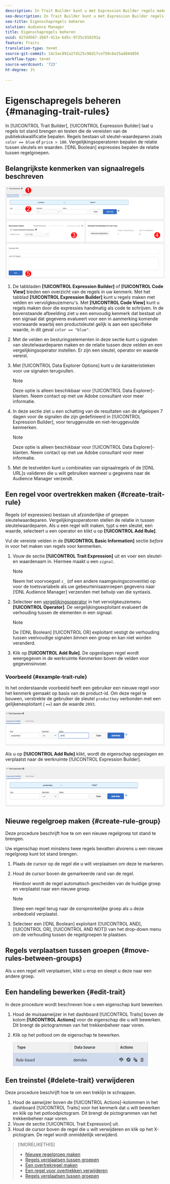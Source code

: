 ```yaml
---
description: In Trait Builder kunt u met Expression Builder regels maken en testen die kwalificatievereisten voor het publiek vaststellen. Regels bestaan uit sleutelwaardeparen zoals "color == blue" of "price > 100". Vergelijkingsoperatoren bepalen de relatie tussen sleutels en waarden. Booleaanse expressies bepalen de relatie tussen regelgroepen.
seo-description: In Trait Builder kunt u met Expression Builder regels maken en testen die kwalificatievereisten voor het publiek vaststellen. Regels bestaan uit sleutelwaardeparen zoals "color == blue" of "price > 100". Vergelijkingsoperatoren bepalen de relatie tussen sleutels en waarden. Booleaanse expressies bepalen de relatie tussen regelgroepen.
seo-title: Eigenschapregels beheren
solution: Audience Manager
title: Eigenschapregels beheren
uuid: 827d4567-2b6f-411e-bd5c-9735c916291a
feature: Traits
translation-type: tm+mt
source-git-commit: 14c5ac091a27d125c96d17ce750c6e25ad844856
workflow-type: tm+mt
source-wordcount: '723'
ht-degree: 1%

---
```



# Eigenschapregels beheren {#managing-trait-rules}

In [!UICONTROL Trait Builder], [!UICONTROL Expression Builder] laat u regels tot stand brengen en testen die de vereisten van de publiekskwalificatie bepalen. Regels bestaan uit sleutel-waardeparen zoals `color == blue` of `price > 100`. Vergelijkingsoperatoren bepalen de relatie tussen sleutels en waarden. [!DNL Boolean] expressies bepalen de relatie tussen regelgroepen.

<!-- c_tb_rules.xml -->

## Belangrijkste kenmerken van signaalregels beschreven

![](assets/manage-trait-rules.png)

1. De tabbladen **[!UICONTROL Expression Builder]** of **[!UICONTROL Code View]** bieden een overzicht van de regels in uw kenmerk. Met het tabblad **[!UICONTROL Expression Builder]** kunt u regels maken met velden en vervolgkeuzemenu&#39;s. Met **[!UICONTROL Code View]** kunt u regels maken door die expressies handmatig als code te schrijven. In de bovenstaande afbeelding ziet u een eenvoudig kenmerk dat bestaat uit een signaal dat gegevens evalueert voor een in aanmerking komende voorwaarde waarbij een productsleutel gelijk is aan een specifieke waarde, in dit geval `color == "blue"`.

1. Met de velden en besturingselementen in deze sectie kunt u signalen van sleutelwaardeparen maken en de relatie tussen deze velden en een vergelijkingsoperator instellen. Er zijn een sleutel, operator en waarde vereist.
1. Met [!UICONTROL Data Explorer Options] kunt u de karakteristieken voor uw signalen terugvullen.

   >[!NOTE]
   >
   >Deze optie is alleen beschikbaar voor [!UICONTROL Data Explorer]-klanten. Neem contact op met uw Adobe consultant voor meer informatie.

1. In deze sectie ziet u een schatting van de resultaten van de afgelopen 7 dagen voor de signalen die zijn gedefinieerd in [!UICONTROL Expression Builder], voor teruggevulde en niet-teruggevulde kenmerken.

   >[!NOTE]
   >
   >Deze optie is alleen beschikbaar voor [!UICONTROL Data Explorer]-klanten. Neem contact op met uw Adobe consultant voor meer informatie.

1. Met de testvelden kunt u combinaties van signaalregels of de [!DNL URL]s valideren die u wilt gebruiken wanneer u gegevens naar de Audience Manager verzendt.

## Een regel voor overtrekken maken {#create-trait-rule}

Regels (of expressies) bestaan uit afzonderlijke of groepen sleutelwaardeparen. Vergelijkingsoperatoren stellen de relatie in tussen sleutelwaardeparen. Als u een regel wilt maken, typt u een sleutel, een waarde, selecteert u een operator en klikt u op **[!UICONTROL Add Rule]**.

<!-- t_tb_create_rules.xml -->

Vul de vereiste velden in de **[!UICONTROL Basic Information]** sectie *before* in voor het maken van regels voor kenmerken.

1. Vouw de sectie **[!UICONTROL Trait Expression]** uit en voer een sleutel- en waardenaam in. Hiermee maakt u een *`signal`*.

   >[!NOTE]
   >
   >Neem het voorvoegsel `c_` (of een andere naamgevingsconventie) op voor de toetsvariabele als uw gebeurtenisaanroepen gegevens naar [!DNL Audience Manager] verzenden met behulp van die syntaxis.

1. Selecteer een [vergelijkingsoperator](../../features/traits/trait-comparison-operators.md) in het vervolgkeuzemenu **[!UICONTROL Operator]**. De vergelijkingsexploitant evalueert de verhouding tussen de elementen in een signaal.

   >[!NOTE]
   >
   >De [!DNL Boolean] [!UICONTROL OR] exploitant vestigt de verhouding tussen veelvoudige signalen *binnen* een groep en kan niet worden veranderd.

1. Klik op **[!UICONTROL Add Rule]**. De opgeslagen regel wordt weergegeven in de werkruimte Kenmerken boven de velden voor gegevensinvoer.

### Voorbeeld {#example-trait-rule}

In het onderstaande voorbeeld heeft een gebruiker een nieuwe regel voor het kenmerk gemaakt op basis van de product-id. Om deze regel te bouwen, verstrekte de gebruiker de sleutel `productkey` verbonden met een gelijkenexploitant ( `==`) aan de waarde `2093`.

![](assets/tb_sample_rule1.png)

Als u op **[!UICONTROL Add Rule]** klikt, wordt de eigenschap opgeslagen en verplaatst naar de werkruimte [!UICONTROL Expression Builder].

![](assets/tb_sample_rule2.png)

## Nieuwe regelgroep maken {#create-rule-group}

Deze procedure beschrijft hoe te om een nieuwe regelgroep tot stand te brengen.

<!-- t_tb_new_rule_group.xml -->

Uw eigenschap moet minstens twee regels bevatten alvorens u een nieuwe regelgroep kunt tot stand brengen.

1. Plaats de cursor op de regel die u wilt verplaatsen om deze te markeren.
1. Houd de cursor boven de gemarkeerde rand van de regel.

   Hierdoor wordt de regel automatisch gescheiden van de huidige groep en verplaatst naar een nieuwe groep.

   >[!NOTE]
   >
   >Sleep een regel terug naar de oorspronkelijke groep als u deze onbedoeld verplaatst.

1. Selecteer een [!DNL Boolean] exploitant ([!UICONTROL AND], [!UICONTROL OR], [!UICONTROL AND NOT]) van het drop-down menu om de verhouding tussen de regelgroepen te plaatsen.

## Regels verplaatsen tussen groepen {#move-rules-between-groups}

Als u een regel wilt verplaatsen, klikt u erop en sleept u deze naar een andere groep.

## Een handeling bewerken {#edit-trait}

In deze procedure wordt beschreven hoe u een eigenschap kunt bewerken.

<!-- t_tb_edit.xml -->

1. Houd de muisaanwijzer in het dashboard [!UICONTROL Traits] boven de kolom **[!UICONTROL Actions]** voor de eigenschap die u wilt bewerken. Dit brengt de pictogrammen van het trekkenbeheer naar voren.
1. Klik op het potlood om de eigenschap te bewerken.

   ![](assets/tb_edit_trait.png)

## Een treinstel {#delete-trait} verwijderen

Deze procedure beschrijft hoe te om een treklijn te schrappen.

<!-- t_tb_delete_rule.xml -->

1. Houd de aanwijzer boven de [!UICONTROL Actions]-kolommen in het dashboard [!UICONTROL Traits] voor het kenmerk dat u wilt bewerken en klik op het potloodpictogram. Dit brengt de pictogrammen van het trekkenbeheer naar voren.
1. Vouw de sectie [!UICONTROL Trait Expression] uit.
1. Houd de cursor boven de regel die u wilt verwijderen en klik op het X-pictogram. De regel wordt onmiddellijk verwijderd.

>[!MORELIKETHIS]
>
>* [Nieuwe regelgroep maken](../../features/traits/manage-trait-rules.md#create-rule-group)
>* [Regels verplaatsen tussen groepen](../../features/traits/manage-trait-rules.md#move-rules-between-groups)
>* [Een overtrekregel maken](../../features/traits/manage-trait-rules.md#create-trait-rule)
>* [Een regel voor overtrekken verwijderen](../../features/traits/manage-trait-rules.md#delete-trait)
>* [Regels verplaatsen tussen groepen](../../features/traits/manage-trait-rules.md#move-rules-between-groups)


